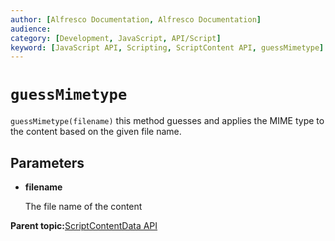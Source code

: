```yaml
---
author: [Alfresco Documentation, Alfresco Documentation]
audience: 
category: [Development, JavaScript, API/Script]
keyword: [JavaScript API, Scripting, ScriptContent API, guessMimetype]
---
```


# `guessMimetype`

`guessMimetype(filename)` this method guesses and applies the MIME type to the content based on the given file name.

## Parameters

-   **filename**

    The file name of the content


**Parent topic:**[ScriptContentData API](../references/API-JS-ScriptContentData.md)

